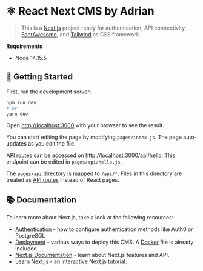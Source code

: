 # ⚛ React Next CMS by Adrian

> This is a [Next.js](https://nextjs.org/) project ready for authentication, API connectivity, [FontAwesome][fontawesome], and [Tailwind][tailwind] as CSS framework.

**Requirements**

* Node 14.15.5


## 🚀 Getting Started

First, run the development server:

```bash
npm run dev
# or
yarn dev
```

Open [http://localhost:3000](http://localhost:3000) with your browser to see the result.

You can start editing the page by modifying `pages/index.js`. The page auto-updates as you edit the file.

[API routes](https://nextjs.org/docs/api-routes/introduction) can be accessed on [http://localhost:3000/api/hello](http://localhost:3000/api/hello). This endpoint can be edited in `pages/api/hello.js`.

The `pages/api` directory is mapped to `/api/*`. Files in this directory are treated as [API routes](https://nextjs.org/docs/api-routes/introduction) instead of React pages.

## 📚 Documentation

To learn more about Next.js, take a look at the following resources:

- [Authentication](https://nextjs.org/docs/authentication) - how to configure authentication methods like Auth0 or PostgreSQL
- [Deployment](https://nextjs.org/docs/deployment) - various ways to deploy this CMS. A [Docker](https://www.docker.com) file is already included.
- [Next.js Documentation](https://nextjs.org/docs) - learn about Next.js features and API.
- [Learn Next.js](https://nextjs.org/learn) - an interactive Next.js tutorial.


[nextjs]: https://nextjs.org/
[fontawesome]: https://fontawesome.com
[tailwind]: https://tailwindcss.com